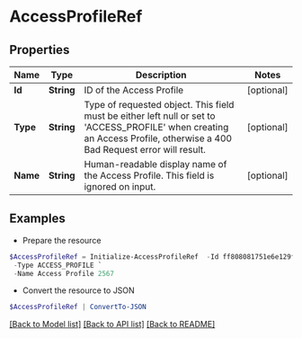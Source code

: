 # AccessProfileRef
## Properties

Name | Type | Description | Notes
------------ | ------------- | ------------- | -------------
**Id** | **String** | ID of the Access Profile | [optional] 
**Type** | **String** | Type of requested object. This field must be either left null or set to &#39;ACCESS_PROFILE&#39; when creating an Access Profile, otherwise a 400 Bad Request error will result. | [optional] 
**Name** | **String** | Human-readable display name of the Access Profile. This field is ignored on input. | [optional] 

## Examples

- Prepare the resource
```powershell
$AccessProfileRef = Initialize-AccessProfileRef  -Id ff808081751e6e129f1518161919ecca `
 -Type ACCESS_PROFILE `
 -Name Access Profile 2567
```

- Convert the resource to JSON
```powershell
$AccessProfileRef | ConvertTo-JSON
```

[[Back to Model list]](../README.md#documentation-for-models) [[Back to API list]](../README.md#documentation-for-api-endpoints) [[Back to README]](../README.md)


